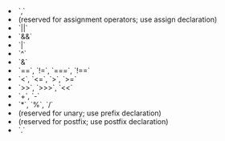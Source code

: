 <li> `,`
<li> (reserved for assignment operators; use assign declaration)
<li> `||`
<li> `&amp;&amp;`
<li> `|`
<li> `^`
<li> `&amp;`
<li> `==`, `!=`, `===`, `!==`
<li> `&lt;`, `&lt;=`, `&gt;`, `&gt;=`
<li> `&gt;&gt;`, `&gt;&gt;&gt;`, `&lt;&lt;`
<li> `+`, `-`
<li> `*`, `%`, `/`
<li> (reserved for unary; use prefix declaration)
<li> (reserved for postfix; use postfix declaration)
<li> `.`

